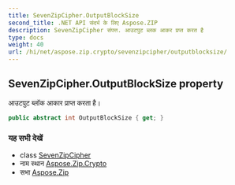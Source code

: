 ```yaml
---
title: SevenZipCipher.OutputBlockSize
second_title: .NET API संदर्भ के लिए Aspose.ZIP
description: SevenZipCipher संपत्त. आउटपुट ब्लक आकर प्रप्त करत है
type: docs
weight: 40
url: /hi/net/aspose.zip.crypto/sevenzipcipher/outputblocksize/
---
```

## SevenZipCipher.OutputBlockSize property

आउटपुट ब्लॉक आकार प्राप्त करता है।

```csharp
public abstract int OutputBlockSize { get; }
```

### यह सभी देखें

* class [SevenZipCipher](../)
* नाम स्थान [Aspose.Zip.Crypto](../../sevenzipcipher/)
* सभा [Aspose.Zip](../../../)



